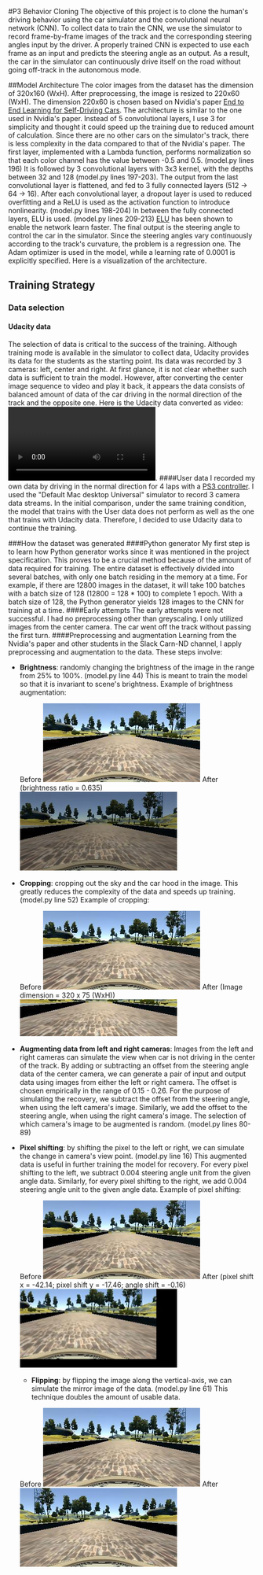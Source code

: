 #P3 Behavior Cloning
The objective of this project is to clone the human's driving behavior using the car simulator and the convolutional neural network (CNN). To collect data to train the CNN, we use the simulator to record frame-by-frame images of the track and the corresponding steering angles input by the driver. A properly trained CNN is expected to use each frame as an input and predicts the steering angle as an output. As a result, the car in the simulator can continuously drive itself on the road without going off-track in the autonomous mode.

##Model Architecture
The color images from the dataset has the dimension of 320x160 (WxH). After preprocessing, the image is resized to 220x60 (WxH). The dimension 220x60 is chosen based on Nvidia's paper [End to End Learning for Self-Driving Cars](https://www.google.com/url?sa=t&rct=j&q=&esrc=s&source=web&cd=1&ved=0ahUKEwjJ6sjqw__RAhXL64MKHa5NBd4QFggcMAA&url=https%3A%2F%2Fimages.nvidia.com%2Fcontent%2Ftegra%2Fautomotive%2Fimages%2F2016%2Fsolutions%2Fpdf%2Fend-to-end-dl-using-px.pdf&usg=AFQjCNGgCrFq0dg2NHSt-N0gi9ult70wig&sig2=C-E6D6aB57ozFW6uH0eYUw).  The architecture is similar to the one used in Nvidia's paper. Instead of 5 convolutional layers, I use 3 for simplicity and thought it could speed up the training due to reduced amount of calculation. Since there are no other cars on the simulator's track, there is less complexity in the data compared to that of the Nvidia's paper. 
The first layer, implemented with a Lambda function, performs normalization so that each color channel has the value between -0.5 and 0.5. (model.py lines 196) It is followed by 3 convolutional layers with 3x3 kernel, with the depths between 32 and 128 (model.py lines 197-203). The output from the last convolutional layer is flattened, and fed to 3 fully connected layers (512 -> 64  -> 16). After each convolutional layer, a dropout layer is used to reduced overfitting and a ReLU is used as the activation function to introduce nonlinearity. (model.py lines 198-204) In between the fully connected layers, ELU is used. (model.py lines 209-213) [ELU](http://arxiv.org/pdf/1511.07289v1.pdf) has been shown to enable the network learn faster. The final output is the steering angle to control the car in the simulator. Since the steering angles vary continuously according to the track's curvature, the problem is a regression one. The Adam optimizer is used in the model, while a learning rate of 0.0001 is explicitly specified. Here is a visualization of the architecture.

## Training Strategy
### Data selection
#### Udacity data
The selection of data is critical to the success of the training. Although training mode is available in the simulator to collect data, Udacity provides its data for the students as the starting point. Its data was recorded by 3 cameras: left, center and right. At first glance, it is not clear whether such data is sufficient to train the model. However, after converting the center image sequence to video and play it back, it appears the data consists of balanced amount of data of the car driving in the normal direction of the track and the opposite one.
Here is the Udacity data converted as video:
![Udacity data](/video/UdacityDataCenterImagesOnly.mov).
####User data
I recorded my own data by driving in the normal direction for 4 laps with a [PS3 controller](https://www.walmart.com/ip/Bluetooth-Wireless-Black-Game-Controller-for-PlayStation-3-PS3-USB-Wired-Available/50175929). I used the "Default Mac desktop Universal" simulator to record 3 camera data streams. In the initial comparison, under the same training condition, the model that trains with the User data does not perform as well as the one that trains with Udacity data. Therefore, I decided to use Udacity data to continue the training.

###How the dataset was generated
####Python generator
My first step is to learn how Python generator works since it was mentioned in the project specification. This proves to be a crucial method because of the amount of data required for training. The entire dataset is effectively divided into several batches, with only one batch residing in the memory at a time. For example, if there are 12800 images in the dataset, it will take 100 batches with a batch size of 128 (12800 = 128 * 100) to complete 1 epoch. With a batch size of 128, the Python generator yields 128 images to the CNN for training at a time.
####Early attempts
The early attempts were not successful.  I had no preprocessing other than greyscaling. I only utilized images from the center camera. The car went off the track without passing the first turn.
####Preprocessing and augmentation
Learning from the Nvidia's paper and other students in the Slack Carn-ND channel, I apply preprocessing and augmentation to the data. These steps involve:

* **Brightness**: randomly changing the brightness of the image in the range from 25% to 100%. (model.py line 44) This is meant to train the model so that it is invariant to scene's brightness.
   Example of brightness augmentation:
   
    Before
   ![Before](images/add_random_brightness-before.jpg)
   After (brightness ratio = 0.635)
   ![After](images/add_random_brightness-after.635.jpg)
   
* **Cropping**: cropping out the sky and the car hood in the image. This greatly reduces the complexity of the data and speeds up training. (model.py line 52)
   Example of cropping:
   
    Before
   ![Before](images/crop_image-before.jpg)
   After (Image dimension = 320 x 75 (WxH))
   ![After](images/crop_image-after.jpg)
   
* **Augmenting data from left and right cameras**: Images from the left and right cameras can simulate the view when car is not driving in the center of the track. By adding or subtracting an offset from the steering angle data of the center camera, we can generate a pair of input and output data using images from either the left or right camera. The offset is chosen empirically in the range of 0.15 - 0.26. For the purpose of simulating the recovery, we subtract the offset from the steering angle, when using the left camera's image. Similarly, we add the offset to the steering angle, when using the right camera's image. The selection of which camera's image to be augmented is random. (model.py lines 80-89)
* **Pixel shifting**: by shifting the pixel to the left or right, we can simulate the change in camera's view point. (model.py line 16) This augmented data is useful in further training the model for recovery. For every pixel shifting to the left, we subtract 0.004 steering angle unit from the given angle data. Similarly, for every pixel shifting to the right, we add 0.004 steering angle unit to the given angle data.
   Example of pixel shifting:
   
    Before
   ![Before](images/shift_image_pixel-before.jpg)
   After (pixel shift x = -42.14; pixel shift y = -17.46; angle shift = -0.16)
   ![After](images/shift_image_pixel-after.jpg)
   
   * **Flipping**: by flipping the image along the vertical-axis, we can simulate the mirror image of the data. (model.py line 61) This technique doubles the amount of usable data.

 	Before
   ![Before](images/flip_image-before.jpg)
    After
   ![After](images/flip_image-after.jpg)   










